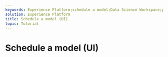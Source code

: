 ```yaml
---
keywords: Experience Platform;schedule a model;Data Science Workspace;popular topics
solution: Experience Platform
title: Schedule a model (UI)
topic: Tutorial
---
```


# Schedule a model (UI)